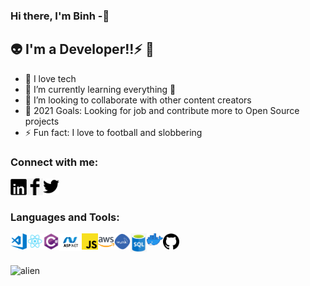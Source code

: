 ### Hi there, I'm Binh -🌱

## 👽 I'm a Developer!!⚡ 👋
- 🔭 I love tech
- 🌱 I’m currently learning everything 🤣
- 👯 I’m looking to collaborate with other content creators
- 🥅 2021 Goals: Looking for job and contribute more to Open Source projects
- ⚡ Fun fact: I love to football and slobbering
### Connect with me:
<a href="https://www.linkedin.com/in/vu-binh-7a28a817b/"><img alt="Linkedin" align="left" width="26px" src="https://github.com/Binhhp/binhhp/blob/main/linkedin.png"/></a>
<a href="https://www.facebook.com/vu.binh.5661/"><img alt="Facebook" align="left" width="26px" src="https://github.com/Binhhp/binhhp/blob/main/facebook.png"/></a>
<a href="https://twitter.com/BnhGold3"><img alt="Tweeter" width="26px" src="https://github.com/Binhhp/binhhp/blob/main/tweeter1.png"/></a>

### Languages and Tools:
<img align="left" alt="Visual Studio Code" width="26px" src="https://github.com/Binhhp/binhhp/blob/main/visual-studio-code.png" />
<img align="left" alt="Visual Studio Code" width="26px" src="https://github.com/Binhhp/binhhp/blob/main/react.png" />
<img align="left" alt="Visual Studio Code" width="26px" src="https://github.com/Binhhp/binhhp/blob/main/c%23.png" />
<img align="left" alt="Visual Studio Code" width="36px" src="https://github.com/Binhhp/binhhp/blob/main/asp-net.png" />
<img align="left" alt="Visual Studio Code" width="26px" src="https://github.com/Binhhp/binhhp/blob/main/js1.png" />
<img align="left" alt="Visual Studio Code" width="26px" src="https://github.com/Binhhp/binhhp/blob/main/aws.png" />
<img align="left" alt="Visual Studio Code" width="26px" src="https://github.com/Binhhp/binhhp/blob/main/mysql.png" />
<img align="left" alt="Visual Studio Code" width="26px" src="https://github.com/Binhhp/binhhp/blob/main/sql.png" />
<img align="left" alt="Visual Studio Code" width="26px" src="https://github.com/Binhhp/binhhp/blob/main/docker.png" />
<img align="left" alt="Visual Studio Code" width="26px" src="https://github.com/Binhhp/binhhp/blob/main/github.png" />
<br/><br/><br/>
<img alt="alien" src="https://user-images.githubusercontent.com/55707606/108613728-0fa5c200-7427-11eb-888d-8baf858ea4a3.gif"/>
